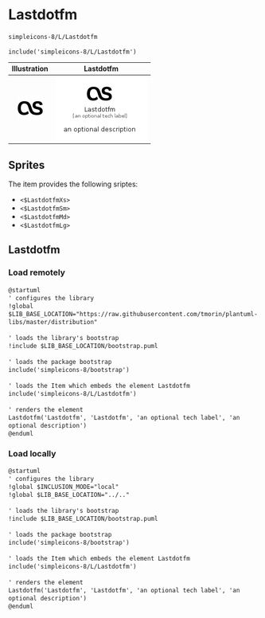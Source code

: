 # Lastdotfm


```text
simpleicons-8/L/Lastdotfm
```

```text
include('simpleicons-8/L/Lastdotfm')
```



| Illustration | Lastdotfm |
| :---: | :---: |
| ![illustration for Illustration](../../simpleicons-8/L/Lastdotfm.png) | ![illustration for Lastdotfm](../../simpleicons-8/L/Lastdotfm.Local.png) |



## Sprites
The item provides the following sriptes:

- `<$LastdotfmXs>`
- `<$LastdotfmSm>`
- `<$LastdotfmMd>`
- `<$LastdotfmLg>`





## Lastdotfm

### Load remotely
```plantuml
@startuml
' configures the library
!global $LIB_BASE_LOCATION="https://raw.githubusercontent.com/tmorin/plantuml-libs/master/distribution"

' loads the library's bootstrap
!include $LIB_BASE_LOCATION/bootstrap.puml

' loads the package bootstrap
include('simpleicons-8/bootstrap')

' loads the Item which embeds the element Lastdotfm
include('simpleicons-8/L/Lastdotfm')

' renders the element
Lastdotfm('Lastdotfm', 'Lastdotfm', 'an optional tech label', 'an optional description')
@enduml
```

### Load locally
```plantuml
@startuml
' configures the library
!global $INCLUSION_MODE="local"
!global $LIB_BASE_LOCATION="../.."

' loads the library's bootstrap
!include $LIB_BASE_LOCATION/bootstrap.puml

' loads the package bootstrap
include('simpleicons-8/bootstrap')

' loads the Item which embeds the element Lastdotfm
include('simpleicons-8/L/Lastdotfm')

' renders the element
Lastdotfm('Lastdotfm', 'Lastdotfm', 'an optional tech label', 'an optional description')
@enduml
```

